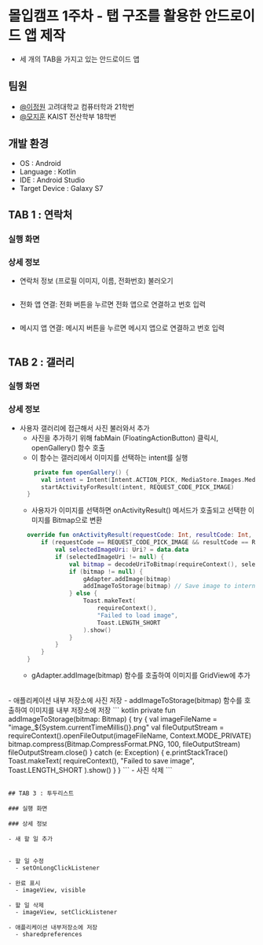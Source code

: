 
# 몰입캠프 1주차 - 탭 구조를 활용한 안드로이드 앱 제작

* 세 개의 TAB을 가지고 있는 안드로이드 앱


## 팀원

- [@이정원](https://github.com/jw0202058) 고려대학교 컴퓨터학과 21학번
- [@모지훈](https://github.com/Morivy42) KAIST 전산학부 18학번


## 개발 환경

* OS : Android
* Language : Kotlin
* IDE : Android Studio
* Target Device : Galaxy S7

## TAB 1 : 연락처
### 실행 화면


### 상세 정보

- 연락처 정보 (프로필 이미지, 이름, 전화번호) 불러오기
```

```
- 전화 앱 연결: 전화 버튼을 누르면 전화 앱으로 연결하고 번호 입력
```

```
- 메시지 앱 연결: 메시지 버튼을 누르면 메시지 앱으로 연결하고 번호 입력
```

```

## TAB 2 : 갤러리

### 실행 화면

### 상세 정보
- 사용자 갤러리에 접근해서 사진 불러와서 추가
  - 사진을 추가하기 위해 fabMain (FloatingActionButton) 클릭시, openGallery() 함수 호출
  - 이 함수는 갤러리에서 이미지를 선택하는 intent를 실행
  ``` kotlin
      private fun openGallery() {
        val intent = Intent(Intent.ACTION_PICK, MediaStore.Images.Media.EXTERNAL_CONTENT_URI)
        startActivityForResult(intent, REQUEST_CODE_PICK_IMAGE)
    }
  ```
    - 사용자가 이미지를 선택하면 onActivityResult() 메서드가 호출되고 선택한 이미지를 Bitmap으로 변환
  ``` kotlin
    override fun onActivityResult(requestCode: Int, resultCode: Int, data: Intent?) {
        if (requestCode == REQUEST_CODE_PICK_IMAGE && resultCode == RESULT_OK && data != null) {
            val selectedImageUri: Uri? = data.data
            if (selectedImageUri != null) {
                val bitmap = decodeUriToBitmap(requireContext(), selectedImageUri)
                if (bitmap != null) {
                    gAdapter.addImage(bitmap)
                    addImageToStorage(bitmap) // Save image to internal storage
                } else {
                    Toast.makeText(
                        requireContext(),
                        "Failed to load image",
                        Toast.LENGTH_SHORT
                    ).show()
                }
            }
        }
    }
  ```
    - gAdapter.addImage(bitmap) 함수를 호출하여 이미지를 GridView에 추가
<br>
- 애플리케이션 내부 저장소에 사진 저장
  - addImageToStorage(bitmap) 함수를 호출하여 이미지를 내부 저장소에 저장
  ``` kotlin
      private fun addImageToStorage(bitmap: Bitmap) {
        try {
            val imageFileName = "image_${System.currentTimeMillis()}.png"
            val fileOutputStream = requireContext().openFileOutput(imageFileName, Context.MODE_PRIVATE)
            bitmap.compress(Bitmap.CompressFormat.PNG, 100, fileOutputStream)
            fileOutputStream.close()
        } catch (e: Exception) {
            e.printStackTrace()
            Toast.makeText(
                requireContext(),
                "Failed to save image",
                Toast.LENGTH_SHORT
            ).show()
        }
    }
  ```
- 사진 삭제
```


```

## TAB 3 : 투두리스트

### 실행 화면

### 상세 정보

- 새 할 일 추가


- 할 일 수정
  - setOnLongClickListener
```

```
- 완료 표시
  - imageView, visible
```

```
- 할 일 삭제
  - imageView, setClickListener
```

```
- 애플리케이션 내부저장소에 저장
  - sharedpreferences
```

```
